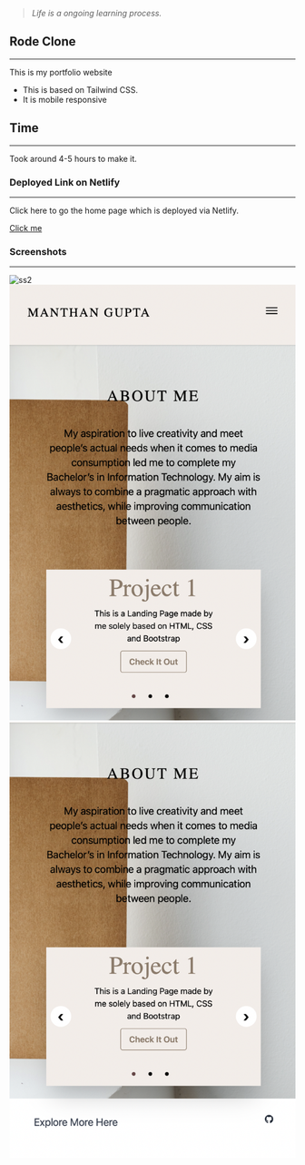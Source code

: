 > *Life is a ongoing learning process.*

## Rode Clone
___
This is my portfolio website
- This is based on Tailwind CSS.
- It is mobile responsive 

## Time
___
Took around 4-5 hours to make it.


### Deployed Link on Netlify
___
Click here to go the home page which is deployed via Netlify.

[Click me](https://dancing-yeot-106e17.netlify.app)

### Screenshots
___

![ss2](./images/Screenshot%202022-09-09%20at%205.17.03%20AM.png)
![ss2](./images/Screenshot%202022-09-09%20at%205.17.23%20AM.png)
![ss2](./images/Screenshot%202022-09-09%20at%205.17.35%20AM.png)
